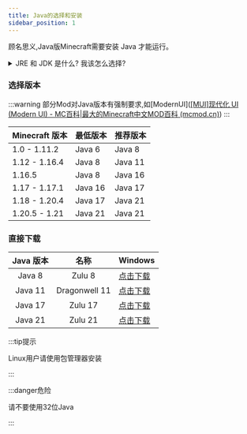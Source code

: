 ```yaml
---
title: Java的选择和安装
sidebar_position: 1
---
```


顾名思义,Java版Minecraft需要安装 Java 才能运行。

<details>
  <summary>JRE 和 JDK 是什么? 我该怎么选择?</summary>

JRE(Java Runtime Enviroment) 是 Java 的运行环境。面向 Java 程序的使用者，而不是开发者。如果你仅下载并安装了 JRE，那么你的系统只能运行 Java 程序。JRE 是运行 Java 程序所必须环境的集合，包含 JVM 标准实现及 Java 核心类库。它包括 Java 虚拟机、Java 平台核心类和支持文件。它不包含开发工具(编译器、调试器等)

JDK(Java Development Kit) 又称 J2SDK(Java2 Software Development Kit)，是 Java 开发工具包，它提供了 Java 的开发环境(提供了编译器 javac 等工具，用于将 java 文件编译为 class 文件)和运行环境(提 供了 JVM 和 Runtime 辅助包，用于解析 class 文件使其得到运行)。如果你下载并安装了 JDK，那么你不仅可以开发 Java 程序，也同时拥有了运行 Java 程序的平台。JDK 是整个 Java 的核心，包括了 Java 运行环境(JRE)，一堆 Java 工具 tools.jar 和 Java 标准类库 (rt.jar)

**总结: 需要启动Minecraft用JRE就行**

</details>

### 选择版本

:::warning
部分Mod对Java版本有强制要求,如[ModernUI]([[MUI]现代化 UI (Modern UI) - MC百科|最大的Minecraft中文MOD百科 (mcmod.cn)](https://www.mcmod.cn/class/2454.html))
:::

| Minecraft 版本  | 最低版本    | 推荐版本    |
| ------------- | ------- | ------- |
| 1.0 - 1.11.2  | Java 6  | Java 8  |
| 1.12 - 1.16.4 | Java 8  | Java 11 |
| 1.16.5        | Java 8  | Java 16 |
| 1.17 - 1.17.1 | Java 16 | Java 17 |
| 1.18 - 1.20.4 | Java 17 | Java 21 |
| 1.20.5 - 1.21 | Java 21 | Java 21 |

### 直接下载

| Java 版本 | 名称            | Windows                                                                                                                                                         |
|:-------:|:-------------:| --------------------------------------------------------------------------------------------------------------------------------------------------------------- |
| Java 8  | Zulu 8        | [点击下载]()                                                                                                                                                        |
| Java 11 | Dragonwell 11 | [点击下载](https://res.fastmirror.net/directlink/1/Java%20%E7%8E%AF%E5%A2%83/OpenJDK/Alibaba%20Dragonwell/Alibaba_Dragonwell_Extended_11.0.21.18.9_x64_windows.zip) |
| Java 17 | Zulu 17       | [点击下载](https://res.fastmirror.net/directlink/1/Java%20%E7%8E%AF%E5%A2%83/OpenJDK/Azul%20Zulu/zulu17.48.15-ca-fx-jdk17.0.10-win_x64.msi)                         |
| Java 21 | Zulu 21       | [点击下载](https://res.fastmirror.net/directlink/1/Java%20%E7%8E%AF%E5%A2%83/OpenJDK/Azul%20Zulu/zulu21.32.17-ca-fx-jdk21.0.2-win_x64.msi)                          |

:::tip提示

Linux用户请使用包管理器安装

:::



:::danger危险

请不要使用32位Java

:::

